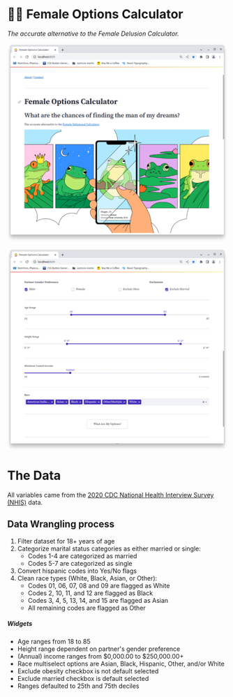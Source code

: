 # 🤹‍♀️ Female Options Calculator
*The accurate alternative to the Female Delusion Calculator.*


![Calculator Home](https://github.com/becca-mayers/female-options-app/blob/29e0a263b849bac082f11deb596bbd0db750dca7/imgs/app-hero.png)

![Calculator Widgets](https://github.com/becca-mayers/female-options-app/blob/29142e20a82e31a171639a1d86d804f104e976b9/imgs/app-widgets.png)


# The Data
All variables came from the [2020 CDC National Health Interview Survey (NHIS)](https://www.cdc.gov/nchs/nhis/2020nhis.htm) data. 

## Data Wrangling process
1. Filter dataset for 18+ years of age
2. Categorize marital status categories as either married or single:
    - Codes 1-4 are categorized as married
    - Codes 5-7 are categorized as single
4. Convert hispanic codes into Yes/No flags
5. Clean race types (White, Black, Asian, or Other):
    - Codes 01, 06, 07, 08 and 09 are flagged as White
    - Codes 2, 10, 11, and 12 are flagged as Black
    - Codes 3, 4, 5, 13, 14, and 15 are flagged as Asian
    - All remaining codes are flagged as Other

##### Widgets
+ Age ranges from 18 to 85
+ Height range dependent on partner's gender preference  
+ (Annual) income ranges from $0,000.00 to $250,000.00+  
+ Race multiselect options are Asian, Black, Hispanic, Other, and/or White  
+ Exclude obesity checkbox is not default selected
+ Exclude married checkbox is default selected  
+ Ranges defaulted to 25th and 75th deciles  
